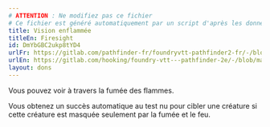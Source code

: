```yaml
---
# ATTENTION : Ne modifiez pas ce fichier
# Ce fichier est généré automatiquement par un script d'après les données du module Foundry VTT officiel et de sa traduction
title: Vision enflammée
titleEn: Firesight
id: DmYbGBC2ukp8tYD4
urlFr: https://gitlab.com/pathfinder-fr/foundryvtt-pathfinder2-fr/-/blob/master/data/feats/DmYbGBC2ukp8tYD4.htm
urlEn: https://gitlab.com/hooking/foundry-vtt---pathfinder-2e/-/blob/master/packs/data/feats.db/firesight.json
layout: dons
---
```

Vous pouvez voir à travers la fumée des flammes.

Vous obtenez un succès automatique au test nu pour cibler une créature si cette créature est masquée seulement par la fumée et le feu.
